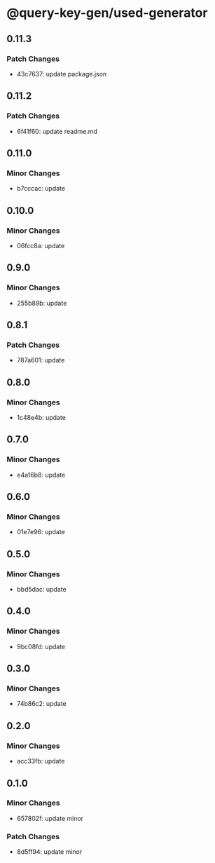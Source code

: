 # @query-key-gen/used-generator

## 0.11.3

### Patch Changes

- 43c7637: update package.json

## 0.11.2

### Patch Changes

- 6f41f60: update readme.md

## 0.11.0

### Minor Changes

- b7cccac: update

## 0.10.0

### Minor Changes

- 06fcc8a: update

## 0.9.0

### Minor Changes

- 255b89b: update

## 0.8.1

### Patch Changes

- 787a601: update

## 0.8.0

### Minor Changes

- 1c48e4b: update

## 0.7.0

### Minor Changes

- e4a16b8: update

## 0.6.0

### Minor Changes

- 01e7e96: update

## 0.5.0

### Minor Changes

- bbd5dac: update

## 0.4.0

### Minor Changes

- 9bc08fd: update

## 0.3.0

### Minor Changes

- 74b86c2: update

## 0.2.0

### Minor Changes

- acc33fb: update

## 0.1.0

### Minor Changes

- 657802f: update minor

### Patch Changes

- 8d5ff94: update minor
